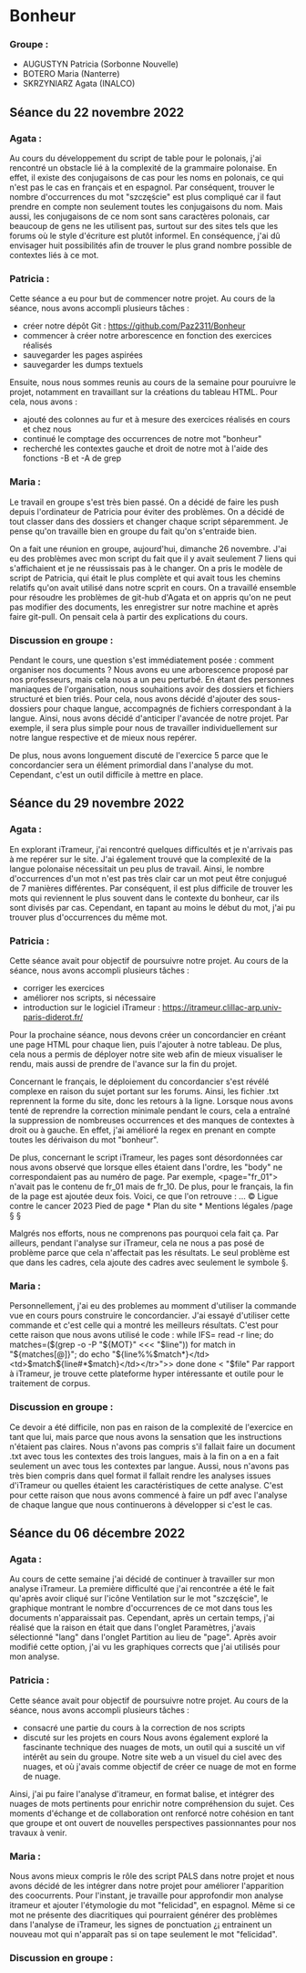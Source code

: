 # Bonheur

### Groupe :

- AUGUSTYN Patricia (Sorbonne Nouvelle)
- BOTERO Maria (Nanterre)
- SKRZYNIARZ Agata (INALCO)

## Séance du 22 novembre 2022

### Agata :
Au cours du développement du script de table pour le polonais, j'ai rencontré un obstacle lié à la complexité de la grammaire polonaise. En effet, il existe des conjugaisons de cas pour les noms en polonais, ce qui n'est pas le cas en français et en espagnol. Par conséquent, trouver le nombre d'occurrences du mot "szczęście" est plus compliqué car il faut prendre en compte non seulement toutes les conjugaisons du nom. Mais aussi, les conjugaisons de ce nom sont sans caractères polonais, car beaucoup de gens ne les utilisent pas, surtout sur des sites tels que les forums où le style d'écriture est plutôt informel. En conséquence, j'ai dû envisager huit possibilités afin de trouver le plus grand nombre possible de contextes liés à ce mot.

### Patricia :
Cette séance a eu pour but de commencer notre projet. Au cours de la séance, nous avons accompli plusieurs tâches :
- créer notre dépôt Git : https://github.com/Paz2311/Bonheur
- commencer à créer notre arborescence en fonction des exercices réalisés
- sauvegarder les pages aspirées
- sauvegarder les dumps textuels

Ensuite, nous nous sommes reunis au cours de la semaine pour pouruivre le projet, notamment en travaillant sur la créations du tableau HTML. Pour cela, nous avons :
- ajouté des colonnes au fur et à mesure des exercices réalisés en cours et chez nous
- continué le comptage des occurrences de notre mot "bonheur"
- recherché les contextes gauche et droit de notre mot à l'aide des fonctions -B et -A de grep

### Maria :
Le travail en groupe s'est très bien passé. On a décidé de faire les push depuis l'ordinateur de Patricia pour éviter des problèmes. On a décidé de tout classer dans des dossiers et changer chaque script séparemment. Je pense qu'on travaille bien en groupe du fait qu'on s'entraide bien.

On a fait une réunion en groupe, aujourd'hui, dimanche 26 novembre. J'ai eu des problèmes avec mon script du fait que il y avait seulement 7 liens qui s'affichaient et je ne réussissais pas à le changer. On a pris le modèle de script de Patricia, qui était le plus complète et qui avait tous les chemins relatifs qu'on avait utilisé dans notre scprit en cours. On a travaillé ensemble pour résoudre les problèmes de git-hub d'Agata et on appris qu'on ne peut pas modifier des documents, les enregistrer sur notre machine et après faire git-pull. On pensait cela à partir des explications du cours.

### Discussion en groupe :

Pendant le cours, une question s'est immédiatement posée : comment organiser nos documents ? Nous avons eu une arborescence proposé par nos professeurs, mais cela nous a un peu perturbé. En étant des personnes maniaques de l'organisation, nous souhaitions avoir des dossiers et fichiers structuré et bien triés.
Pour cela, nous avons décidé d'ajouter des sous-dossiers pour chaque langue, accompagnés de fichiers correspondant à la langue. Ainsi, nous avons décidé d'anticiper l'avancée de notre projet. Par exemple, il sera plus simple pour nous de travailler individuellement sur notre langue respective et de mieux nous repérer.

De plus, nous avons longuement discuté de l'exercice 5 parce que le concordancier sera un élément primordial dans l'analyse du mot. Cependant, c'est un outil difficile à mettre en place.

## Séance du 29 novembre 2022

### Agata :

En explorant iTrameur, j'ai rencontré quelques difficultés et je n'arrivais pas à me repérer sur le site. J'ai également trouvé que la complexité de la langue polonaise nécessitait un peu plus de travail. Ainsi, le nombre d'occurrences d'un mot n'est pas très clair car un mot peut être conjugué de 7 manières différentes. Par conséquent, il est plus difficile de trouver les mots qui reviennent le plus souvent dans le contexte du bonheur, car ils sont divisés par cas. Cependant, en tapant au moins le début du mot, j'ai pu trouver plus d'occurrences du même mot.

### Patricia :
Cette séance avait pour objectif de poursuivre notre projet. Au cours de la séance, nous avons accompli plusieurs tâches :
- corriger les exercices
- améliorer nos scripts, si nécessaire
- introduction sur le logiciel iTrameur : https://itrameur.clillac-arp.univ-paris-diderot.fr/

Pour la prochaine séance, nous devons créer un concordancier en créant une page HTML pour chaque lien, puis l'ajouter à notre tableau. De plus, cela nous a permis de déployer notre site web afin de mieux visualiser le rendu, mais aussi de prendre de l'avance sur la fin du projet.

Concernant le français, le déploiement du concordancier s'est révélé complexe en raison du sujet portant sur les forums. Ainsi, les fichier .txt reprennent la forme du site, donc les retours à la ligne. Lorsque nous avons tenté de reprendre la correction minimale pendant le cours, cela  a entraîné la suppression de nombreuses occurrences et des manques de contextes à droit ou à gauche. En effet, j'ai amélioré la regex en prenant en compte toutes les dérivaison du mot "bonheur".

De plus, concernant le script iTrameur, les pages sont désordonnées car nous avons observé que lorsque elles étaient dans l'ordre, les "body" ne correspondaient pas au numéro de page. Par exemple, <page="fr_01"> n'avait pas le contenu de fr_01 mais de fr_10.
De plus, pour le français, la fin de la page est ajoutée deux fois. Voici, ce que l'on retrouve :
...
© Ligue contre le cancer 2023
   Pied de page
     * Plan du site
     * Mentions légales
/page §</text>
</page> §

Malgrés nos efforts, nous ne comprenons pas pourquoi cela fait ça. Par ailleurs, pendant l'analyse sur iTrameur, cela ne nous a pas posé de problème parce que cela n'affectait  pas les résultats. Le seul problème est que dans les cadres, cela ajoute des cadres avec seulement le symbole §.

### Maria :
Personnellement, j'ai eu des problemes au momment d'utiliser la commande vue en cours pours construire le concordancier. J'ai essayé d'utiliser cette commande et c'est celle qui a montré les meilleurs résultats. C'est pour cette raison que nous avons utilisé le code :
     while IFS= read -r line;
        do
            matches=($(grep -o -P "${MOT}" <<< "$line"))
            for match in "${matches[@]}";
            do
                echo "<tr><td>${line%%$match*}</td><td>$match</td><td>${line#*$match}</td></tr>">>
            done
        done < "$file"
Par rapport à iTrameur, je trouve cette plateforme hyper intéressante et outile pour le traitement de corpus.

### Discussion en groupe :
Ce devoir a été difficile, non pas en raison de la complexité de l'exercice en tant que lui, mais parce que nous avons la sensation que les instructions n'étaient pas claires. Nous n'avons pas compris s'il fallait faire un document .txt avec tous les contextes des trois langues, mais à la fin on a en a fait seulement un avec tous les contextes par langue. Aussi, nous n'avons pas très bien compris dans quel format il fallait rendre les analyses issues d'iTrameur ou quelles étaient les caractéristiques de cette analyse. C'est pour cette raison que nous avons commencé à faire un pdf avec l'analyse de chaque langue que nous continuerons à développer si c'est le cas.


## Séance du 06 décembre 2022

### Agata :

Au cours de cette semaine j'ai décidé de continuer à travailler sur mon analyse iTrameur. La première difficulté que j'ai rencontrée a été le fait qu'après avoir cliqué sur l'icône Ventilation sur le mot "szczęście", le graphique montrant le nombre d'occurrences de ce mot dans tous les documents n'apparaissait pas. Cependant, après un certain temps, j'ai réalisé que la raison en était que dans l'onglet Paramètres, j'avais sélectionné "lang" dans l'onglet Partition au lieu de "page". Après avoir modifié cette option, j'ai vu les graphiques corrects que j'ai utilisés pour mon analyse.

### Patricia :
Cette séance avait pour objectif de poursuivre notre projet. Au cours de la séance, nous avons accompli plusieurs tâches :
- consacré une partie du cours à la correction de nos scripts
- discuté sur les projets en cours
Nous avons également exploré la fascinante technique des nuages de mots, un outil qui a suscité un vif intérêt au sein du groupe. Notre site web a un visuel du ciel avec des nuages, et où j'avais comme objectif de créer ce nuage de mot en forme de nuage.

Ainsi, j'ai pu faire l'analyse d'itrameur, en format balise, et intégrer des nuages de mots pertinents pour enrichir notre compréhension du sujet. Ces moments d'échange et de collaboration ont renforcé notre cohésion en tant que groupe et ont ouvert de nouvelles perspectives passionnantes pour nos travaux à venir.

### Maria :
Nous avons mieux compris le rôle des script PALS  dans notre projet et nous avons décidé de les intégrer dans notre projet pour améliorer l'apparition des coocurrents. Pour l'instant, je travaille pour approfondir mon analyse itrameur et ajouter l'étymologie du mot "felicidad", en espagnol.  Même si ce mot ne présente des diacritiques qui pourraient générer des problèmes dans l'analyse de iTrameur, les signes de ponctuation ¿¡ entrainent un nouveau mot qui n'apparaît pas si on tape seulement le mot "felicidad".

### Discussion en groupe :
